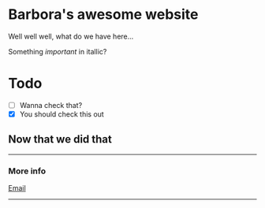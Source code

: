 # Barbora's awesome website

Well well well, what do we have here...

Something *important* in itallic?

# Todo
- [ ] Wanna check that?
- [x] You should check this out

## Now that we did that

---

### More info

[Email](mailto:barborahavelkova@gmail.com)

----

